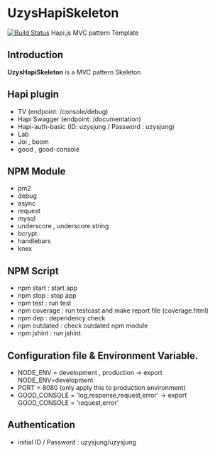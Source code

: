 # UzysHapiSkeleton
[![Build Status](https://travis-ci.org/uzysjung/UzysHapiSkeleton.svg?branch=master)](https://travis-ci.org/uzysjung/UzysHapiSkeleton)
Hapi.js MVC pattern Template

## Introduction
**UzysHapiSkeleton** is a MVC pattern Skeleton

## Hapi plugin
 - TV (endpoint: /console/debug)
 - Hapi Swagger (endpoint: /documentation)
 - Hapi-auth-basic (ID: uzysjung / Password : uzysjung)
 - Lab
 - Joi , boom
 - good , good-console

 ## NPM Module
  - pm2
  - debug
  - async
  - request
  - mysql
  - underscore , underscore.string
  - bcrypt
  - handlebars
  - knex

 ## NPM Script
  - npm start : start app
  - npm stop : stop app
  - npm test : run test
  - npm coverage : run testcast and make report file (coverage.html)
  - npm dep : dependency check
  - npm outdated : check outdated npm module
  - npm jshint : run jshint

 ## Configuration file & Environment Variable.
  - NODE_ENV = development , production -> export NODE_ENV=development
  - PORT = 8080 (only apply this to production environment)
  - GOOD_CONSOLE = 'log,response,request,error' -> export GOOD_CONSOLE = 'request,error'

 ## Authentication
  - initial ID / Password : uzysjung/uzysjung